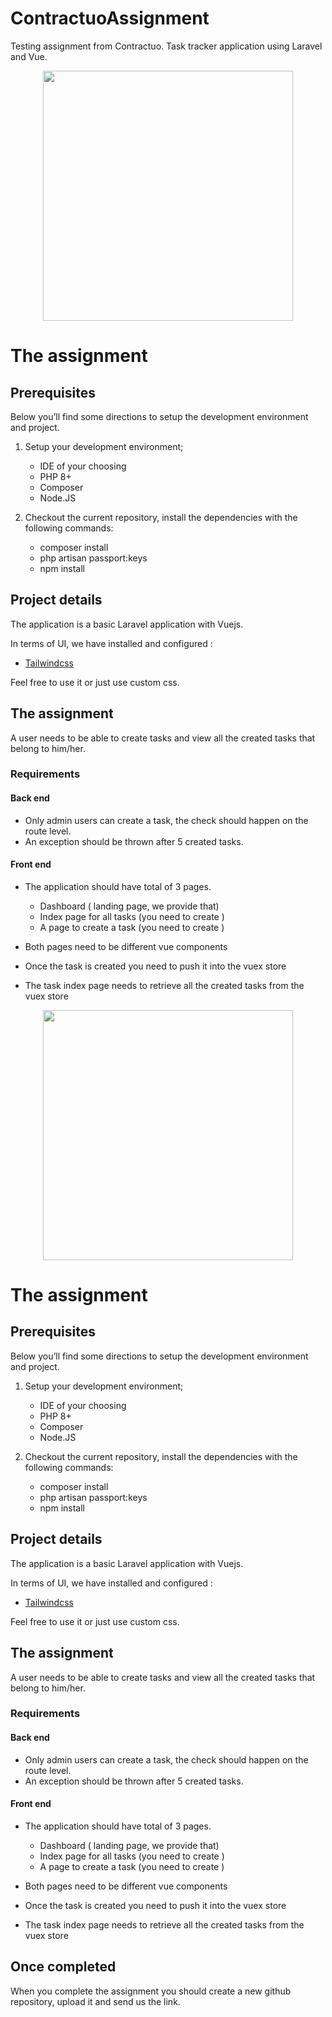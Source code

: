 # ContractuoAssignment
Testing assignment from Contractuo. Task tracker application using Laravel and Vue.

<p align="center"><a href="https://gitlab.com/contractuo_public/assignment-project" target="_blank"><img src="https://www.contractuo.com/wp-content/uploads/2022/03/cropped-Contractuo-Logo.png" width="400"></a></p>

# The assignment

## Prerequisites

Below you’ll find some directions to setup the development environment and project.

1. Setup your development environment;

    - IDE of your choosing
    - PHP 8+
    - Composer
    - Node.JS

2. Checkout the current repository, install the dependencies with the following commands:

    - composer install
    - php artisan passport:keys
    - npm install

## Project details

The application is a basic Laravel application with Vuejs.

In terms of UI, we have installed and configured :

-   <a href="https://tailwindcss.com/" target="_blank">Tailwindcss</a>

Feel free to use it or just use custom css.

## The assignment

A user needs to be able to create tasks and view all the created tasks that belong to him/her.

### Requirements

#### Back end

-   Only admin users can create a task, the check should happen on the route level.
-   An exception should be thrown after 5 created tasks.

#### Front end

-   The application should have total of 3 pages.

    -   Dashboard ( landing page, we provide that)
    -   Index page for all tasks (you need to create )
    -   A page to create a task (you need to create )

-   Both pages need to be different vue components
-   Once the task is created you need to push it into the vuex store
-   The task index page needs to retrieve all the created tasks from the vuex store
<p align="center"><a href="https://gitlab.com/contractuo_public/assignment-project" target="_blank"><img src="https://www.contractuo.com/wp-content/uploads/2022/03/cropped-Contractuo-Logo.png" width="400"></a></p>

# The assignment

## Prerequisites

Below you’ll find some directions to setup the development environment and project.

1. Setup your development environment;

    - IDE of your choosing
    - PHP 8+
    - Composer
    - Node.JS

2. Checkout the current repository, install the dependencies with the following commands:

    - composer install
    - php artisan passport:keys
    - npm install

## Project details

The application is a basic Laravel application with Vuejs.

In terms of UI, we have installed and configured :

-   <a href="https://tailwindcss.com/" target="_blank">Tailwindcss</a>

Feel free to use it or just use custom css.

## The assignment

A user needs to be able to create tasks and view all the created tasks that belong to him/her.

### Requirements

#### Back end

-   Only admin users can create a task, the check should happen on the route level.
-   An exception should be thrown after 5 created tasks.

#### Front end

-   The application should have total of 3 pages.

    -   Dashboard ( landing page, we provide that)
    -   Index page for all tasks (you need to create )
    -   A page to create a task (you need to create )

-   Both pages need to be different vue components
-   Once the task is created you need to push it into the vuex store
-   The task index page needs to retrieve all the created tasks from the vuex store

## Once completed

When you complete the assignment you should create a new github repository, upload it and send us the link.
